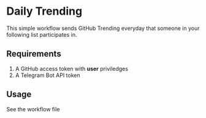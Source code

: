 # Daily Trending

This simple workflow sends GitHub Trending everyday that someone in your following list participates in.

## Requirements

1. A GitHub access token with **user** priviledges
2. A Telegram Bot API token

## Usage

See the workflow file

